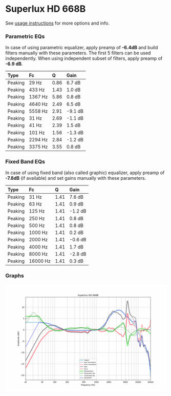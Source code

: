 # Superlux HD 668B
See [usage instructions](https://github.com/jaakkopasanen/AutoEq#usage) for more options and info.

### Parametric EQs
In case of using parametric equalizer, apply preamp of **-6.4dB** and build filters manually
with these parameters. The first 5 filters can be used independently.
When using independent subset of filters, apply preamp of **-6.9 dB**.

| Type    | Fc      |    Q | Gain    |
|:--------|:--------|:-----|:--------|
| Peaking | 29 Hz   | 0.86 | 6.7 dB  |
| Peaking | 433 Hz  | 1.43 | 1.0 dB  |
| Peaking | 1367 Hz | 5.86 | 0.8 dB  |
| Peaking | 4640 Hz | 2.49 | 6.5 dB  |
| Peaking | 5558 Hz | 2.91 | -9.1 dB |
| Peaking | 31 Hz   | 2.69 | -1.1 dB |
| Peaking | 41 Hz   | 2.39 | 1.5 dB  |
| Peaking | 101 Hz  | 1.56 | -1.3 dB |
| Peaking | 2294 Hz | 2.84 | -1.2 dB |
| Peaking | 3375 Hz | 3.55 | 0.8 dB  |

### Fixed Band EQs
In case of using fixed band (also called graphic) equalizer, apply preamp of **-7.8dB**
(if available) and set gains manually with these parameters.

| Type    | Fc       |    Q | Gain    |
|:--------|:---------|:-----|:--------|
| Peaking | 31 Hz    | 1.41 | 7.6 dB  |
| Peaking | 63 Hz    | 1.41 | 0.9 dB  |
| Peaking | 125 Hz   | 1.41 | -1.2 dB |
| Peaking | 250 Hz   | 1.41 | 0.8 dB  |
| Peaking | 500 Hz   | 1.41 | 0.8 dB  |
| Peaking | 1000 Hz  | 1.41 | 0.2 dB  |
| Peaking | 2000 Hz  | 1.41 | -0.6 dB |
| Peaking | 4000 Hz  | 1.41 | 1.7 dB  |
| Peaking | 8000 Hz  | 1.41 | -2.8 dB |
| Peaking | 16000 Hz | 1.41 | 0.3 dB  |

### Graphs
![](./Superlux%20HD%20668B.png)